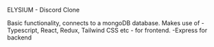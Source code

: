 ELYSIUM - Discord Clone

Basic functionality, connects to a mongoDB database.
Makes use of -Typescript, React, Redux, Tailwind CSS etc - for frontend.
             -Express for backend
